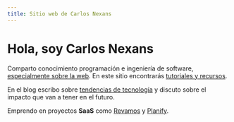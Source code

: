 ```yaml
---
title: Sitio web de Carlos Nexans
---
```


# Hola, soy Carlos Nexans

<div class="home-content">

Comparto conocimiento programación e ingeniería de software, [especialmente sobre la web](/es/articulos/nueva-era-tecnologica-sin-codigo). En este sitio encontrarás [tutoriales y recursos](/es/tutoriales).

En el blog escribo sobre [tendencias de tecnología](/es/articulos/nueva-era-tecnologica-sin-codigo) y discuto sobre el impacto que van a tener en el futuro.

Emprendo en proyectos **SaaS** como [Revamos](https://revamos.com.ar) y [Planify](https://planify.la).

</div>